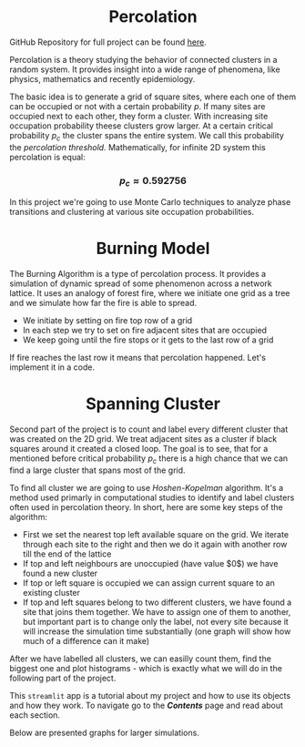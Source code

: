# <center>Percolation</center>

GitHub Repository for full project can be found [here](https://github.com/Yolonek/Percolation).

Percolation is a theory studying the behavior of connected clusters in a random system. It provides insight into a wide range of phenomena, like physics, mathematics and recently epidemiology.

The basic idea is to generate a grid of square sites, where each one of them can be occupied or not with a certain probability $p$. If many sites are occupied next to each other, they form a cluster. With increasing site occupation probability theese clusters grow larger. At a certain critical probability $p_c$ the cluster spans the entire system. We call this probability the <i>percolation threshold.</i> Mathematically, for infinite 2D system this percolation is equal:

### <center>$$p_c \approx 0.592756$$</center>

In this project we're going to use Monte Carlo techniques to analyze phase transitions and clustering at various site occupation probabilities.

# <center>Burning Model</center>

The Burning Algorithm is a type of percolation process. It provides a simulation of dynamic spread of some phenomenon across a network lattice. It uses an analogy of forest fire, where we initiate one grid as a tree and we simulate how far the fire is able to spread.

<ul>
    <li>We initiate by setting on fire top row of a grid</li>
    <li>In each step we try to set on fire adjacent sites that are occupied</li>
    <li>We keep going until the fire stops or it gets to the last row of a grid</li>
</ul>

If fire reaches the last row it means that percolation happened. Let's implement it in a code.

# <center>Spanning Cluster</center>

Second part of the project is to count and label every different cluster that was created on the 2D grid. We treat adjacent sites as a cluster if black squares around it created a closed loop. The goal is to see, that for a mentioned before critical probability $p_c$ there is a high chance that we can find a large cluster that spans most of the grid.

To find all cluster we are going to use <i>Hoshen-Kopelman</i> algorithm. It's a method used primarly in computational studies to identify and label clusters often used in percolation theory. In short, here are some key steps of the algorithm:

<ul>
    <li>First we set the nearest top left available square on the grid. We iterate through each site to the right and then we do it again with another row till the end of the lattice</li>
    <li>If top and left neighbours are unoccupied (have value $0$) we have found a new cluster</li>
    <li>If top or left square is occupied we can assign current square to an existing cluster</li>
    <li>If top and left squares belong to two different clusters, we have found a site that joins them together. We have to assign one of them to another, but important part is to change only the label, not every site because it will increase the simulation time substantially (one graph will show how much of a difference can it make)</li>
</ul>

After we have labelled all clusters, we can easilly count them, find the biggest one and plot histograms - which is exactly what we will do in the following part of the project.

This `streamlit` app is a tutorial about my project and how to use its objects and how they work. To navigate go to the ***Contents*** page and read about each section.

Below are presented graphs for larger simulations.
